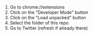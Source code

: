 1. Go to chrome://extensions
2. Click on the "Developer Mode" button
3. Click on the "Load unpacked" button
4. Select the folder of this repo
5. Go to Twitter (refresh if already there)
